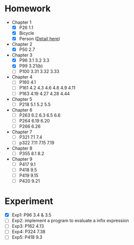 # Homework
- Chapter 1
  - [x] P26 1.1
  - [x] Bicycle 
  - [x] Person ([Detail here](https://github.com/ZingLix/Homework/blob/master/Data%20Structures%20%26%20Algorithm/Homework/CH1%20Person/Readme.md))
- Chapter 2
  - [x] P50 2.7
- Chapter 3
  - [x] P96 3.1 3.2 3.3
  - [x] P99 3.21(b)
  - [ ] P100 3.31 3.32 3.33 
- Chapter 4
  - [ ] P160 4.1
  - [ ] P161 4.2 4.3 4.6 4.8 4.9 4.11
  - [ ] P163 4.19 4.27 4.28 4.44
- Chapter 5
  - [ ] P218 5.1 5.2 5.5
- Chapter 6
  - [ ] P263  6.2  6.3  6.5  6.6 
  - [ ] P264 6.19  6.20 
  - [ ] P266 6.26 
- Chapter 7
  - [ ] P321  7.1  7.4
  - [ ] p322  7.11  7.15  7.19
- Chapter 8
  - [ ] P355 8.1 8.2
- Chapter 9
  - [ ] P417 9.1
  - [ ] P418 9.5 
  - [ ] P419 9.15
  - [ ] P420 9.21

# Experiment
- [x] Exp1: P96 3.4 & 3.5
- [ ] Exp2: implement a program to evaluate a infix expression
- [ ] Exp3: P162   4.13
- [ ] Exp4: P324 7.38
- [ ] Exp5: P418 9.3